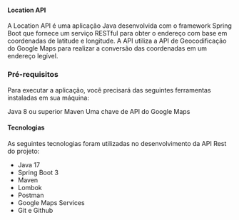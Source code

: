#### Location API
A Location API é uma aplicação Java desenvolvida com o framework Spring Boot que fornece um serviço RESTful para obter o endereço com base em coordenadas de latitude e longitude. 
A API utiliza a API de Geocodificação do Google Maps para realizar a conversão das coordenadas em um endereço legível.

### Pré-requisitos
Para executar a aplicação, você precisará das seguintes ferramentas instaladas em sua máquina:

Java 8 ou superior
Maven
Uma chave de API do Google Maps

#### Tecnologias

As seguintes tecnologias foram utilizadas no desenvolvimento da API Rest do projeto:

* Java 17
* Spring Boot 3
* Maven
* Lombok
* Postman
* Google Maps Services
* Git e Github
